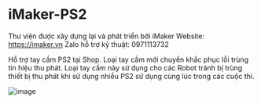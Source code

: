 # iMaker-PS2
Thư viện được xây dựng lại và phát triển bởi iMaker
Website: https://imaker.vn
Zalo hỗ trợ kỹ thuật: 0971113732

Hỗ trợ tay cầm PS2 tại Shop. Loại tay cầm mới chuyển khắc phục lỗi trùng tín hiệu thu phát. Loại tay cầm này sử dụng cho các Robot tránh bị trùng thiết bị thu phát khi sử dụng nhiều PS2 sử dụng cùng lúc trong các cuộc thi.
  
![image](https://github.com/trongthan210/iMaker-PS2/assets/33972997/869b5c9d-d4aa-4bd8-bae1-b8ef0e4fb6df)
